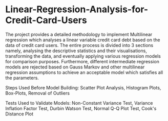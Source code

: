# Linear-Regression-Analysis-for-Credit-Card-Users
The project provides a detailed methodology to implement Multilinear regression which analyses a linear variable credit card debt based on the data of credit card users. The entire process is divided into 3 sections namely, analysing the descriptive statistics and their visualisations, transforming the data, and eventually applying various regression models for comparison purposes. Furthermore, different intermediate regression models are rejected based on Gauss Markov and other multilinear regression assumptions to achieve an acceptable model which satisfies all the parameters.

Steps Used Before Model Building: Scatter Plot Analysis, Histogram Plots, Box-Plots, Removal of Outliers

Tests Used to Validate Models: Non-Constant Variance Test, Variance Inflation Factor Test, Durbin Watson Test, Normal Q-Q Plot Test, Cook's Distance Plot
